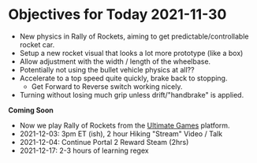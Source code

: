 # Objectives for Today 2021-11-30

- New physics in Rally of Rockets, aiming to get predictable/controllable rocket car.
- Setup a new rocket visual that looks a lot more prototype (like a box)
- Allow adjustment with the width / length of the wheelbase.
- Potentially not using the bullet vehicle physics at all??
- Accelerate to a top speed quite quickly, brake back to stopping.
  - Get Forward to Reverse switch working nicely.
- Turning without losing much grip unless drift/"handbrake" is applied.

**Coming Soon**

- Now we play Rally of Rockets from the [Ultimate Games](https://ultimate.games/) platform.
- 2021-12-03: 3pm ET (ish), 2 hour Hiking "Stream" Video / Talk
- 2021-12-04: Continue Portal 2 Reward Steam (2hrs)
- 2021-12-17: 2-3 hours of learning regex
